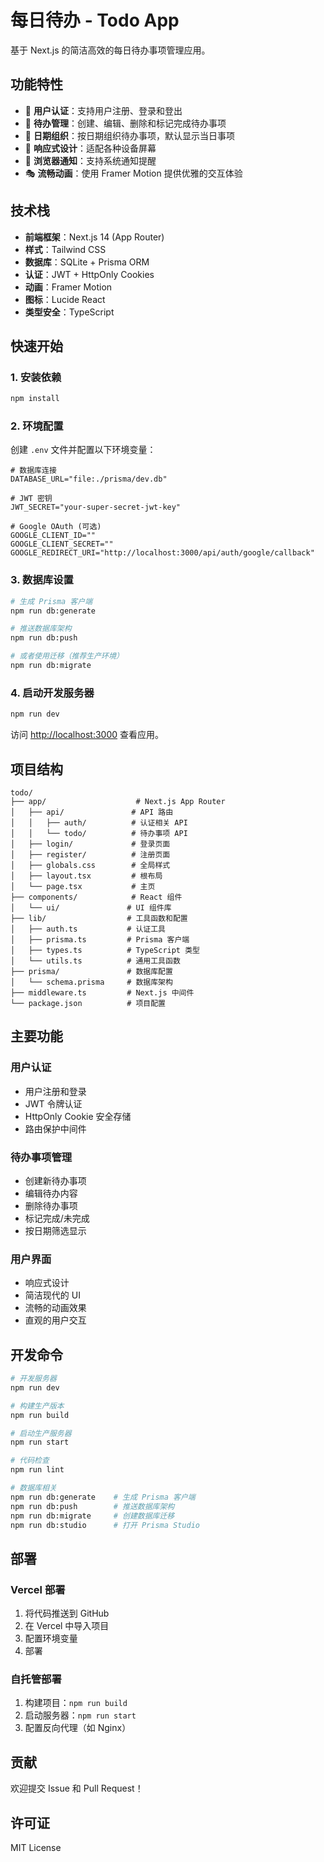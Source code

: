 # 每日待办 - Todo App

基于 Next.js 的简洁高效的每日待办事项管理应用。

## 功能特性

- 🔐 **用户认证**：支持用户注册、登录和登出
- 📝 **待办管理**：创建、编辑、删除和标记完成待办事项
- 📅 **日期组织**：按日期组织待办事项，默认显示当日事项
- 🎨 **响应式设计**：适配各种设备屏幕
- 🔔 **浏览器通知**：支持系统通知提醒
- 🎭 **流畅动画**：使用 Framer Motion 提供优雅的交互体验

## 技术栈

- **前端框架**：Next.js 14 (App Router)
- **样式**：Tailwind CSS
- **数据库**：SQLite + Prisma ORM
- **认证**：JWT + HttpOnly Cookies
- **动画**：Framer Motion
- **图标**：Lucide React
- **类型安全**：TypeScript

## 快速开始

### 1. 安装依赖

```bash
npm install
```

### 2. 环境配置

创建 `.env` 文件并配置以下环境变量：

```env
# 数据库连接
DATABASE_URL="file:./prisma/dev.db"

# JWT 密钥
JWT_SECRET="your-super-secret-jwt-key"

# Google OAuth (可选)
GOOGLE_CLIENT_ID=""
GOOGLE_CLIENT_SECRET=""
GOOGLE_REDIRECT_URI="http://localhost:3000/api/auth/google/callback"
```

### 3. 数据库设置

```bash
# 生成 Prisma 客户端
npm run db:generate

# 推送数据库架构
npm run db:push

# 或者使用迁移（推荐生产环境）
npm run db:migrate
```

### 4. 启动开发服务器

```bash
npm run dev
```

访问 [http://localhost:3000](http://localhost:3000) 查看应用。

## 项目结构

```
todo/
├── app/                    # Next.js App Router
│   ├── api/               # API 路由
│   │   ├── auth/          # 认证相关 API
│   │   └── todo/          # 待办事项 API
│   ├── login/             # 登录页面
│   ├── register/          # 注册页面
│   ├── globals.css        # 全局样式
│   ├── layout.tsx         # 根布局
│   └── page.tsx           # 主页
├── components/            # React 组件
│   └── ui/               # UI 组件库
├── lib/                  # 工具函数和配置
│   ├── auth.ts           # 认证工具
│   ├── prisma.ts         # Prisma 客户端
│   ├── types.ts          # TypeScript 类型
│   └── utils.ts          # 通用工具函数
├── prisma/               # 数据库配置
│   └── schema.prisma     # 数据库架构
├── middleware.ts         # Next.js 中间件
└── package.json          # 项目配置
```

## 主要功能

### 用户认证
- 用户注册和登录
- JWT 令牌认证
- HttpOnly Cookie 安全存储
- 路由保护中间件

### 待办事项管理
- 创建新待办事项
- 编辑待办内容
- 删除待办事项
- 标记完成/未完成
- 按日期筛选显示

### 用户界面
- 响应式设计
- 简洁现代的 UI
- 流畅的动画效果
- 直观的用户交互

## 开发命令

```bash
# 开发服务器
npm run dev

# 构建生产版本
npm run build

# 启动生产服务器
npm run start

# 代码检查
npm run lint

# 数据库相关
npm run db:generate    # 生成 Prisma 客户端
npm run db:push        # 推送数据库架构
npm run db:migrate     # 创建数据库迁移
npm run db:studio      # 打开 Prisma Studio
```

## 部署

### Vercel 部署

1. 将代码推送到 GitHub
2. 在 Vercel 中导入项目
3. 配置环境变量
4. 部署

### 自托管部署

1. 构建项目：`npm run build`
2. 启动服务器：`npm run start`
3. 配置反向代理（如 Nginx）

## 贡献

欢迎提交 Issue 和 Pull Request！

## 许可证

MIT License